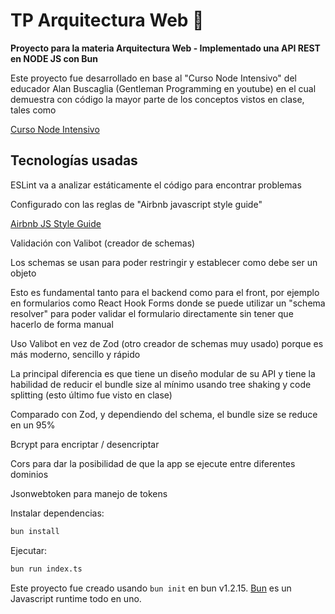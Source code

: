 # TP Arquitectura Web 📡

**Proyecto para la materia Arquitectura Web - Implementado una API REST en NODE JS con Bun**

Este proyecto fue desarrollado en base al "Curso Node Intensivo" del educador Alan Buscaglia (Gentleman Programming en youtube) en el cual demuestra con código la mayor parte de los conceptos vistos en clase, tales como 

[Curso Node Intensivo](https://www.youtube.com/watch?v=z4x1OGfJkek&t=186s)

## Tecnologías usadas

ESLint va a analizar estáticamente el código para encontrar problemas

Configurado con las reglas de "Airbnb javascript style guide"

[Airbnb JS Style Guide](https://github.com/airbnb/javascript)

Validación con Valibot (creador de schemas)

Los schemas se usan para poder restringir y establecer como debe ser un objeto

Esto es fundamental tanto para el backend como para el front, por ejemplo en formularios como React Hook Forms donde se puede utilizar un "schema resolver" para poder validar el formulario directamente sin tener que hacerlo de forma manual

Uso Valibot en vez de Zod (otro creador de schemas muy usado) porque es más moderno, sencillo y rápido

La principal diferencia es que tiene un diseño modular de su API y tiene la habilidad de reducir el bundle size al mínimo usando tree shaking y code splitting (esto último fue visto en clase)

Comparado con Zod, y dependiendo del schema, el bundle size se reduce en un 95%

Bcrypt para encriptar / desencriptar

Cors para dar la posibilidad de que la app se ejecute entre diferentes dominios

Jsonwebtoken para manejo de tokens


Instalar dependencias:

```bash
bun install
```

Ejecutar:

```bash
bun run index.ts
```

Este proyecto fue creado usando `bun init` en bun v1.2.15. [Bun](https://bun.sh) es un Javascript runtime todo en uno.

